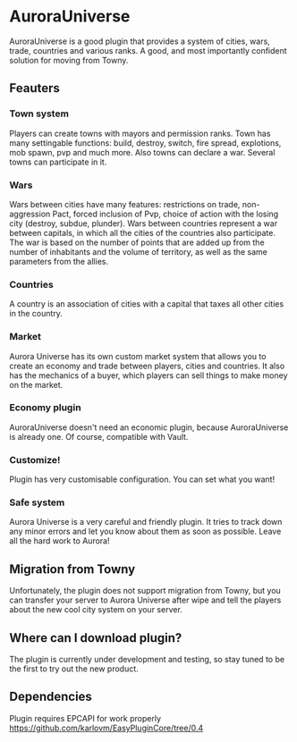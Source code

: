 # AuroraUniverse
AuroraUniverse is a good plugin that provides a system of cities, wars, trade, countries and various ranks. A good, and most importantly confident solution for moving from Towny.
## Feauters
### Town system
Players can create towns with mayors and permission ranks. Town has many settingable functions: build, destroy, switch, fire spread, explotions, mob spawn, pvp and much more. Also towns can declare a war. Several towns can participate in it.
### Wars
Wars between cities have many features: restrictions on trade, non-aggression Pact, forced inclusion of Pvp, choice of action with the losing city (destroy, subdue, plunder).
Wars between countries represent a war between capitals, in which all the cities of the countries also participate.
The war is based on the number of points that are added up from the number of inhabitants and the volume of territory, as well as the same parameters from the allies.
### Countries
A country is an association of cities with a capital that taxes all other cities in the country.
### Market
Aurora Universe has its own custom market system that allows you to create an economy and trade between players, cities and countries. It also has the mechanics of a buyer, which players can sell things to make money on the market.
### Economy plugin
AuroraUniverse doesn't need an economic plugin, because AuroraUniverse is already one. Of course, compatible with Vault.
### Customize!
Plugin has very customisable configuration. You can set what you want!
### Safe system
Aurora Universe is a very careful and friendly plugin. It tries to track down any minor errors and let you know about them as soon as possible. Leave all the hard work to Aurora!
## Migration from Towny
Unfortunately, the plugin does not support migration from Towny, but you can transfer your server to Aurora Universe after wipe and tell the players about the new cool city system on your server.
## Where can I download plugin?
The plugin is currently under development and testing, so stay tuned to be the first to try out the new product.
## Dependencies 
Plugin requires EPCAPI for work properly
https://github.com/karlovm/EasyPluginCore/tree/0.4
